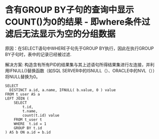 # 含有GROUP BY子句的查询中显示COUNT()为0的结果 - 即where条件过滤后无法显示为空的分组数据

原因：在SELECT语句中WHERE子句先于GROUP BY执行，因此在执行GROUP BY子句时，表中的记录已经被过滤.

解决方案: 构造含有所有PID的结果集与其上述语句所得结果集进行左连接，并利用IFNULL()替换函数（如SQL SERVER中的ISNULL（）、ORACLE中的NVL（））将NULL替换为0。

```shell
SELECT 
  DISTINCT a.id, a.name, IFNULL( b.value, 0 ) value
FROM t_user AS a
LEFT JOIN (
    SELECT
        t.id,
        t.name,
        count(t.id) value
    FROM t_user t
    WHERE  t.id = 1
    GROUP BY t.id
) AS b ON a.id = b.id
```
